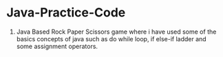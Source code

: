 # Java-Practice-Code

1. Java Based Rock Paper Scissors game where i have used some of the basics concepts of java such as do while loop, if else-if ladder and some assignment operators.
